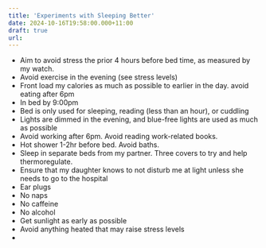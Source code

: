 ```yaml
---
title: 'Experiments with Sleeping Better'
date: 2024-10-16T19:58:00.000+11:00
draft: true
url: 
---
```


*   Aim to avoid stress the prior 4 hours before bed time, as measured by my watch.
*   Avoid exercise in the evening (see stress levels)
*   Front load my calories as much as possible to earlier in the day. avoid eating after 6pm
*   In bed by 9:00pm
*   Bed is only used for sleeping, reading (less than an hour), or cuddling
*   Lights are dimmed in the evening, and blue-free lights are used as much as possible
*   Avoid working after 6pm. Avoid reading work-related books.
*   Hot shower 1-2hr before bed. Avoid baths.
*   Sleep in separate beds from my partner. Three covers to try and help thermoregulate.
*   Ensure that my daughter knows to not disturb me at light unless she needs to go to the hospital
*   Ear plugs
*   No naps
*   No caffeine
*   No alcohol
*   Get sunlight as early as possible
*   Avoid anything heated that may raise stress levels
*